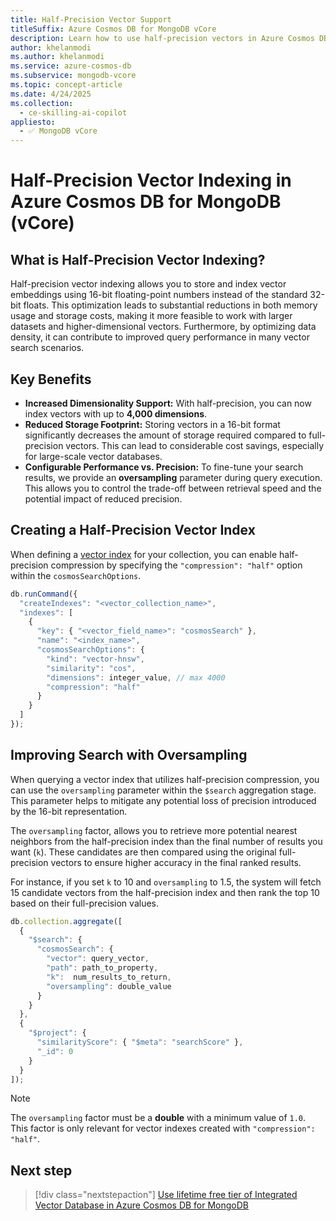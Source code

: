 ```yaml
---
title: Half-Precision Vector Support
titleSuffix: Azure Cosmos DB for MongoDB vCore
description: Learn how to use half-precision vectors in Azure Cosmos DB for MongoDB vCore for more efficient and scalable AI applications.
author: khelanmodi
ms.author: khelanmodi
ms.service: azure-cosmos-db
ms.subservice: mongodb-vcore
ms.topic: concept-article
ms.date: 4/24/2025
ms.collection:
  - ce-skilling-ai-copilot
appliesto:
  - ✅ MongoDB vCore
---
```


# Half-Precision Vector Indexing in Azure Cosmos DB for MongoDB (vCore)

## What is Half-Precision Vector Indexing?

Half-precision vector indexing allows you to store and index vector embeddings using 16-bit floating-point numbers instead of the standard 32-bit floats. This optimization leads to substantial reductions in both memory usage and storage costs, making it more feasible to work with larger datasets and higher-dimensional vectors. Furthermore, by optimizing data density, it can contribute to improved query performance in many vector search scenarios.

## Key Benefits

- **Increased Dimensionality Support:** With half-precision, you can now index vectors with up to **4,000 dimensions**. 
- **Reduced Storage Footprint:** Storing vectors in a 16-bit format significantly decreases the amount of storage required compared to full-precision vectors. This can lead to considerable cost savings, especially for large-scale vector databases.
- **Configurable Performance vs. Precision:** To fine-tune your search results, we provide an **oversampling** parameter during query execution. This allows you to control the trade-off between retrieval speed and the potential impact of reduced precision.

## Creating a Half-Precision Vector Index

When defining a [vector index](./vector-search.md#perform-a-vector-search) for your collection, you can enable half-precision compression by specifying the `"compression": "half"` option within the `cosmosSearchOptions`.

```javascript
db.runCommand({
  "createIndexes": "<vector_collection_name>",
  "indexes": [
    {
      "key": { "<vector_field_name>": "cosmosSearch" },
      "name": "<index_name>",
      "cosmosSearchOptions": {
        "kind": "vector-hnsw",
        "similarity": "cos",
        "dimensions": integer_value, // max 4000
        "compression": "half"
      }
    }
  ]
});
```

## Improving Search with Oversampling

When querying a vector index that utilizes half-precision compression, you can use the `oversampling` parameter within the `$search` aggregation stage. This parameter helps to mitigate any potential loss of precision introduced by the 16-bit representation.

The `oversampling` factor, allows you to retrieve more potential nearest neighbors from the half-precision index than the final number of results you want (`k`). These candidates are then compared using the original full-precision vectors to ensure higher accuracy in the final ranked results. 

For instance, if you set `k` to 10 and `oversampling` to 1.5, the system will fetch 15 candidate vectors from the half-precision index and then rank the top 10 based on their full-precision values.

```javascript
db.collection.aggregate([
  {
    "$search": {
      "cosmosSearch": {
        "vector": query_vector,
        "path": path_to_property,
        "k":  num_results_to_return,
        "oversampling": double_value
      }
    }
  },
  {
    "$project": {
      "similarityScore": { "$meta": "searchScore" },
      "_id": 0
    }
  }
]);
```

> [!NOTE]
> The `oversampling` factor must be a **double** with a minimum value of `1.0`. This factor is only relevant for vector indexes created with `"compression": "half"`.
## Next step

> [!div class="nextstepaction"]
> [Use lifetime free tier of Integrated Vector Database in Azure Cosmos DB for MongoDB](free-tier.md)
